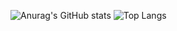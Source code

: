 ![Anurag's GitHub stats](https://github-readme-stats.vercel.app/api?username=SytHamMer&show_icons=true&theme=transparent&count_private=true&hide=stars)
![Top Langs](https://github-readme-stats.vercel.app/api/top-langs/?username=SytHamMer&size_weight=0.5&count_weight=0.5&theme=transparent&langs_count=10)



<!--
**SytHamMer/SytHamMer** is a ✨ _special_ ✨ repository because its `README.md` (this file) appears on your GitHub profile.

Here are some ideas to get you started:

- 🔭 I’m currently working on ...
- 🌱 I’m currently learning ...
- 👯 I’m looking to collaborate on ...
- 🤔 I’m looking for help with ...
- 💬 Ask me about ...
- 📫 How to reach me: ...
- 😄 Pronouns: ...
- ⚡ Fun fact: ...
-->
